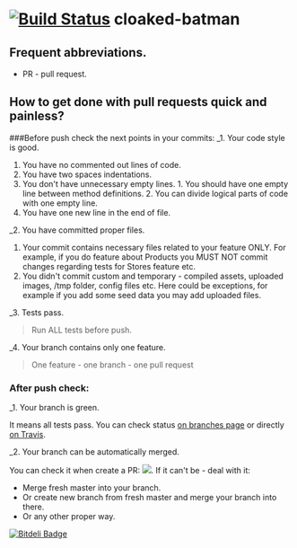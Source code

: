 [![Build Status](https://travis-ci.org/vovka/cloaked-batman.svg?branch=master)](https://travis-ci.org/vovka/cloaked-batman)
cloaked-batman
==============

## Frequent abbreviations.
* PR - pull request.

## How to get done with pull requests quick and painless? 

###Before push check the next points in your commits:
_1. Your code style is good.

> 
  1. You have no commented out lines of code. 
  2. You have two spaces indentations.
  3. You don't have unnecessary empty lines.
    1. You should have one empty line between method definitions. 
    2. You can divide logical parts of code with one empty line.
  4. You have one new line in the end of file. 

_2. You have committed proper files. 

>
  1. Your commit contains necessary files related to your feature ONLY. For example, if you do feature about Products you MUST NOT commit changes regarding tests for Stores feature etc.
  2. You didn't commit custom and temporary - compiled assets, uploaded images, /tmp folder, config files etc. Here could be exceptions, for example if you add some seed data you may add uploaded files. 

_3. Tests pass. 

> Run ALL tests before push. 

_4. Your branch contains only one feature. 

> One feature - one branch - one pull request

### After push check:
_1. Your branch is green. 

> 
It means all tests pass. You can check status [on branches page](https://github.com/vovka/cloaked-batman/branches) or directly [on Travis](https://travis-ci.org/vovka/cloaked-batman). 

_2. Your branch can be automatically merged. 

> 
You can check it when create a PR: ![](https://gist.githubusercontent.com/vovka/947896547dde1c4a1d9c/raw/d0b4b3ca9fba66907e76978e009a326bcf9e7c52/able%20to%20merge.png). If it can't be - deal with it:
* Merge fresh master into your branch. 
* Or create new branch from fresh master and merge your branch into there. 
* Or any other proper way. 



[![Bitdeli Badge](https://d2weczhvl823v0.cloudfront.net/vovka/cloaked-batman/trend.png)](https://bitdeli.com/free "Bitdeli Badge")

